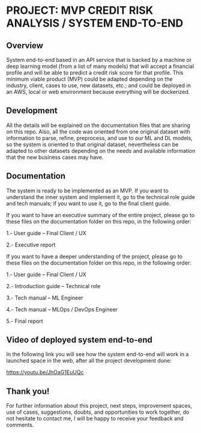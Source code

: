 # PROJECT: MVP CREDIT RISK ANALYSIS / SYSTEM END-TO-END
## Overview
System end-to-end based in an API service that is backed by a machine or deep learning model (from a list of many models) that will accept a financial profile and will be able to predict a credit risk score for that profile. This minimum viable product (MVP) could be adapted depending on the industry, client, cases to use, new datasets, etc.; and could be deployed in an AWS, local or web environment because everything will be dockerized.

## Development
All the details will be explained on the documentation files that are sharing on this repo. Also, all the code was oriented from one original dataset with information to parse, refine, preprocess, and use to our ML and DL models, so the system is oriented to that original dataset, nevertheless can be adapted to other datasets depending on the needs and available information that the new business cases may have.

## Documentation
The system is ready to be implemented as an MVP. If you want to understand the inner system and implement it, go to the technical role guide and tech manuals; if you want to use it, go to the final client guide.

If you want to have an executive summary of the entire project, please go to these files on the documentation folder on this repo, in the following order:

1.- User guide – Final Client / UX

2.- Executive report

If you want to have a deeper understanding of the project, please go to these files on the documentation folder on this repo, in the following order:

1.- User guide – Final Client / UX

2.- Introduction guide – Technical role

3.- Tech manual – ML Engineer

4.- Tech manual – MLOps / DevOps Engineer

5.- Final report

## Video of deployed system end-to-end
In the following link you will see how the system end-to-end will work in a launched space in the web, after all the project development done:

https://youtu.be/JhOaG1EuUQc

## Thank you!
For further information about this project, next steps, improvement spaces, use of cases, suggestions, doubts, and opportunities to work together, do not hesitate to contact me, I will be happy to receive your feedback and comments.
